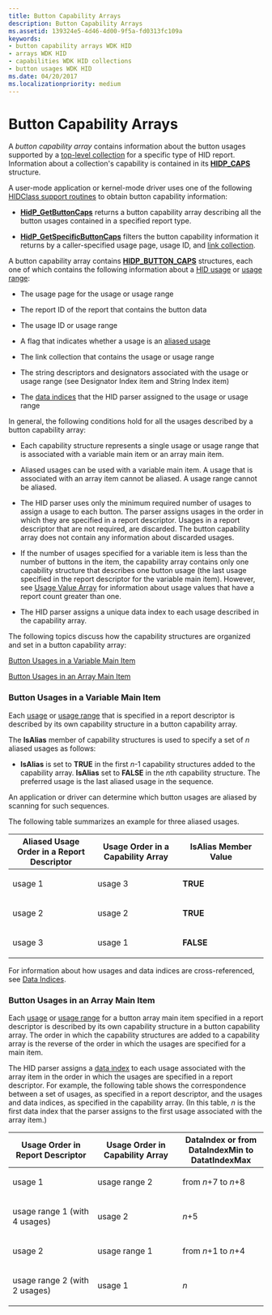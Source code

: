 ```yaml
---
title: Button Capability Arrays
description: Button Capability Arrays
ms.assetid: 139324e5-4d46-4d00-9f5a-fd0313fc109a
keywords:
- button capability arrays WDK HID
- arrays WDK HID
- capabilities WDK HID collections
- button usages WDK HID
ms.date: 04/20/2017
ms.localizationpriority: medium
---
```


# Button Capability Arrays





A *button capability array* contains information about the button usages supported by a [top-level collection](top-level-collections.md) for a specific type of HID report. Information about a collection's capability is contained in its [**HIDP\_CAPS**](/windows-hardware/drivers/ddi/hidpi/ns-hidpi-_hidp_caps) structure.

A user-mode application or kernel-mode driver uses one of the following [HIDClass support routines](/windows-hardware/drivers/ddi/index) to obtain button capability information:

-   [**HidP\_GetButtonCaps**](/windows-hardware/drivers/ddi/hidpi/nf-hidpi-hidp_getbuttoncaps) returns a button capability array describing all the button usages contained in a specified report type.

-   [**HidP\_GetSpecificButtonCaps**](/windows-hardware/drivers/ddi/hidpi/nf-hidpi-hidp_getspecificbuttoncaps) filters the button capability information it returns by a caller-specified usage page, usage ID, and [link collection](link-collections.md).

A button capability array contains [**HIDP\_BUTTON\_CAPS**](/windows-hardware/drivers/ddi/hidpi/ns-hidpi-_hidp_button_caps) structures, each one of which contains the following information about a [HID usage](hid-usages.md) or [usage range](hid-usages.md#usage-range):

-   The usage page for the usage or usage range

-   The report ID of the report that contains the button data

-   The usage ID or usage range

-   A flag that indicates whether a usage is an [aliased usage](hid-usages.md#aliased-usages)

-   The link collection that contains the usage or usage range

-   The string descriptors and designators associated with the usage or usage range (see Designator Index item and String Index item)

-   The [data indices](data-indices.md) that the HID parser assigned to the usage or usage range

In general, the following conditions hold for all the usages described by a button capability array:

-   Each capability structure represents a single usage or usage range that is associated with a variable main item or an array main item.

-   Aliased usages can be used with a variable main item. A usage that is associated with an array item cannot be aliased. A usage range cannot be aliased.

-   The HID parser uses only the minimum required number of usages to assign a usage to each button. The parser assigns usages in the order in which they are specified in a report descriptor. Usages in a report descriptor that are not required, are discarded. The button capability array does not contain any information about discarded usages.

-   If the number of usages specified for a variable item is less than the number of buttons in the item, the capability array contains only one capability structure that describes one button usage (the last usage specified in the report descriptor for the variable main item). However, see [Usage Value Array](value-capability-arrays.md#usage-value-array) for information about usage values that have a report count greater than one.

-   The HID parser assigns a unique data index to each usage described in the capability array.

The following topics discuss how the capability structures are organized and set in a button capability array:

[Button Usages in a Variable Main Item](#button-usages-in-a-variable-main-item)

[Button Usages in an Array Main Item](#button-usages-in-an-array-main-item)

### <a href="" id="button-usages-in-a-variable-main-item"></a> Button Usages in a Variable Main Item

Each [usage](hid-usages.md) or [usage range](hid-usages.md#usage-range) that is specified in a report descriptor is described by its own capability structure in a button capability array.

The **IsAlias** member of capability structures is used to specify a set of *n* aliased usages as follows:

-   **IsAlias** is set to **TRUE** in the first *n*-1 capability structures added to the capability array. **IsAlias** set to **FALSE** in the *n*th capability structure. The preferred usage is the last aliased usage in the sequence.

An application or driver can determine which button usages are aliased by scanning for such sequences.

The following table summarizes an example for three aliased usages.

<table>
<colgroup>
<col width="33%" />
<col width="33%" />
<col width="33%" />
</colgroup>
<thead>
<tr class="header">
<th>Aliased Usage Order in a Report Descriptor</th>
<th>Usage Order in a Capability Array</th>
<th>IsAlias Member Value</th>
</tr>
</thead>
<tbody>
<tr class="odd">
<td><p>usage 1</p></td>
<td><p>usage 3</p></td>
<td><p><strong>TRUE</strong></p></td>
</tr>
<tr class="even">
<td><p>usage 2</p></td>
<td><p>usage 2</p></td>
<td><p><strong>TRUE</strong></p></td>
</tr>
<tr class="odd">
<td><p>usage 3</p></td>
<td><p>usage 1</p></td>
<td><p><strong>FALSE</strong></p></td>
</tr>
</tbody>
</table>

 

For information about how usages and data indices are cross-referenced, see [Data Indices](data-indices.md).

### <a href="" id="button-usages-in-an-array-main-item"></a> Button Usages in an Array Main Item

Each [usage](hid-usages.md) or [usage range](hid-usages.md#usage-range) for a button array main item specified in a report descriptor is described by its own capability structure in a button capability array. The order in which the capability structures are added to a capability array is the reverse of the order in which the usages are specified for a main item.

The HID parser assigns a [data index](data-indices.md) to each usage associated with the array item in the order in which the usages are specified in a report descriptor. For example, the following table shows the correspondence between a set of usages, as specified in a report descriptor, and the usages and data indices, as specified in the capability array. (In this table, *n* is the first data index that the parser assigns to the first usage associated with the array item.)

<table>
<colgroup>
<col width="33%" />
<col width="33%" />
<col width="33%" />
</colgroup>
<thead>
<tr class="header">
<th>Usage Order in Report Descriptor</th>
<th>Usage Order in Capability Array</th>
<th>DataIndex or from DataIndexMin to DatatIndexMax</th>
</tr>
</thead>
<tbody>
<tr class="odd">
<td><p>usage 1</p></td>
<td><p>usage range 2</p></td>
<td><p>from <em>n</em>+7 to <em>n</em>+8</p></td>
</tr>
<tr class="even">
<td><p>usage range 1 (with 4 usages)</p></td>
<td><p>usage 2</p></td>
<td><p><em>n</em>+5</p></td>
</tr>
<tr class="odd">
<td><p>usage 2</p></td>
<td><p>usage range 1</p></td>
<td><p>from <em>n</em>+1 to <em>n</em>+4</p></td>
</tr>
<tr class="even">
<td><p>usage range 2 (with 2 usages)</p></td>
<td><p>usage 1</p></td>
<td><p><em>n</em></p></td>
</tr>
</tbody>
</table>

 

 

